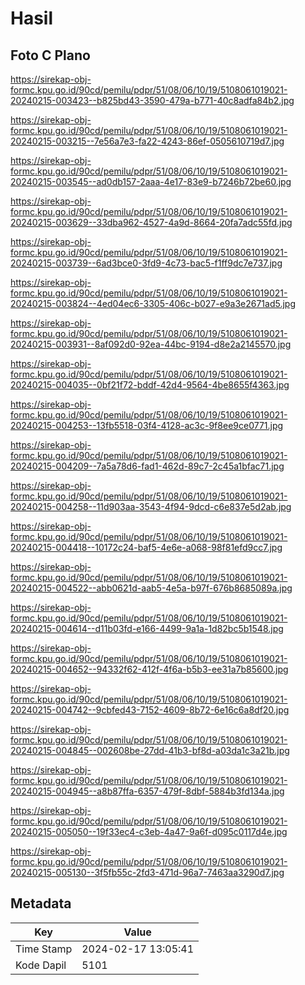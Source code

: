 # Hasil

## Foto C Plano

https://sirekap-obj-formc.kpu.go.id/90cd/pemilu/pdpr/51/08/06/10/19/5108061019021-20240215-003423--b825bd43-3590-479a-b771-40c8adfa84b2.jpg

https://sirekap-obj-formc.kpu.go.id/90cd/pemilu/pdpr/51/08/06/10/19/5108061019021-20240215-003215--7e56a7e3-fa22-4243-86ef-0505610719d7.jpg

https://sirekap-obj-formc.kpu.go.id/90cd/pemilu/pdpr/51/08/06/10/19/5108061019021-20240215-003545--ad0db157-2aaa-4e17-83e9-b7246b72be60.jpg

https://sirekap-obj-formc.kpu.go.id/90cd/pemilu/pdpr/51/08/06/10/19/5108061019021-20240215-003629--33dba962-4527-4a9d-8664-20fa7adc55fd.jpg

https://sirekap-obj-formc.kpu.go.id/90cd/pemilu/pdpr/51/08/06/10/19/5108061019021-20240215-003739--6ad3bce0-3fd9-4c73-bac5-f1ff9dc7e737.jpg

https://sirekap-obj-formc.kpu.go.id/90cd/pemilu/pdpr/51/08/06/10/19/5108061019021-20240215-003824--4ed04ec6-3305-406c-b027-e9a3e2671ad5.jpg

https://sirekap-obj-formc.kpu.go.id/90cd/pemilu/pdpr/51/08/06/10/19/5108061019021-20240215-003931--8af092d0-92ea-44bc-9194-d8e2a2145570.jpg

https://sirekap-obj-formc.kpu.go.id/90cd/pemilu/pdpr/51/08/06/10/19/5108061019021-20240215-004035--0bf21f72-bddf-42d4-9564-4be8655f4363.jpg

https://sirekap-obj-formc.kpu.go.id/90cd/pemilu/pdpr/51/08/06/10/19/5108061019021-20240215-004253--13fb5518-03f4-4128-ac3c-9f8ee9ce0771.jpg

https://sirekap-obj-formc.kpu.go.id/90cd/pemilu/pdpr/51/08/06/10/19/5108061019021-20240215-004209--7a5a78d6-fad1-462d-89c7-2c45a1bfac71.jpg

https://sirekap-obj-formc.kpu.go.id/90cd/pemilu/pdpr/51/08/06/10/19/5108061019021-20240215-004258--11d903aa-3543-4f94-9dcd-c6e837e5d2ab.jpg

https://sirekap-obj-formc.kpu.go.id/90cd/pemilu/pdpr/51/08/06/10/19/5108061019021-20240215-004418--10172c24-baf5-4e6e-a068-98f81efd9cc7.jpg

https://sirekap-obj-formc.kpu.go.id/90cd/pemilu/pdpr/51/08/06/10/19/5108061019021-20240215-004522--abb0621d-aab5-4e5a-b97f-676b8685089a.jpg

https://sirekap-obj-formc.kpu.go.id/90cd/pemilu/pdpr/51/08/06/10/19/5108061019021-20240215-004614--d11b03fd-e166-4499-9a1a-1d82bc5b1548.jpg

https://sirekap-obj-formc.kpu.go.id/90cd/pemilu/pdpr/51/08/06/10/19/5108061019021-20240215-004652--94332f62-412f-4f6a-b5b3-ee31a7b85600.jpg

https://sirekap-obj-formc.kpu.go.id/90cd/pemilu/pdpr/51/08/06/10/19/5108061019021-20240215-004742--9cbfed43-7152-4609-8b72-6e16c6a8df20.jpg

https://sirekap-obj-formc.kpu.go.id/90cd/pemilu/pdpr/51/08/06/10/19/5108061019021-20240215-004845--002608be-27dd-41b3-bf8d-a03da1c3a21b.jpg

https://sirekap-obj-formc.kpu.go.id/90cd/pemilu/pdpr/51/08/06/10/19/5108061019021-20240215-004945--a8b87ffa-6357-479f-8dbf-5884b3fd134a.jpg

https://sirekap-obj-formc.kpu.go.id/90cd/pemilu/pdpr/51/08/06/10/19/5108061019021-20240215-005050--19f33ec4-c3eb-4a47-9a6f-d095c0117d4e.jpg

https://sirekap-obj-formc.kpu.go.id/90cd/pemilu/pdpr/51/08/06/10/19/5108061019021-20240215-005130--3f5fb55c-2fd3-471d-96a7-7463aa3290d7.jpg


## Metadata

| Key        | Value               |
| ---------- | ------------------- |
| Time Stamp | 2024-02-17 13:05:41 |
| Kode Dapil | 5101                |



